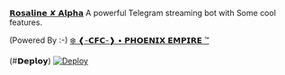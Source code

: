 [𝗥𝗼𝘀𝗮𝗹𝗶𝗻𝗲 ✘ 𝗔𝗹𝗽𝗵𝗮](https://github.com/Romeo99xD/RosalineXAlpha) A powerful Telegram streaming bot with Some cool features.



(Powered By :-)
[❄️ ❰-𝗖𝗙𝗖-❱ • 𝗣𝗛𝗢𝗘𝗡𝗜𝗫 𝗘𝗠𝗣𝗜𝗥𝗘 ™](https://t.me/PHOENIX_EMPIRE)


(#𝗗𝗲𝗽𝗹𝗼𝘆)
[![Deploy](https://www.herokucdn.com/deploy/button.svg)](https://heroku.com/deploy?template=https://github.com/Romeo99xD/RosalineXAlpha)
